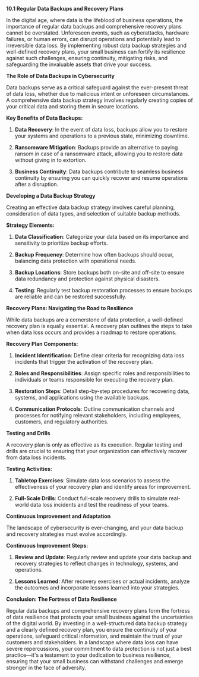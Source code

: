 **10.1 Regular Data Backups and Recovery Plans**

In the digital age, where data is the lifeblood of business operations, the importance of regular data backups and comprehensive recovery plans cannot be overstated. Unforeseen events, such as cyberattacks, hardware failures, or human errors, can disrupt operations and potentially lead to irreversible data loss. By implementing robust data backup strategies and well-defined recovery plans, your small business can fortify its resilience against such challenges, ensuring continuity, mitigating risks, and safeguarding the invaluable assets that drive your success.

**The Role of Data Backups in Cybersecurity**

Data backups serve as a critical safeguard against the ever-present threat of data loss, whether due to malicious intent or unforeseen circumstances. A comprehensive data backup strategy involves regularly creating copies of your critical data and storing them in secure locations.

**Key Benefits of Data Backups:**

1. **Data Recovery**: In the event of data loss, backups allow you to restore your systems and operations to a previous state, minimizing downtime.

2. **Ransomware Mitigation**: Backups provide an alternative to paying ransom in case of a ransomware attack, allowing you to restore data without giving in to extortion.

3. **Business Continuity**: Data backups contribute to seamless business continuity by ensuring you can quickly recover and resume operations after a disruption.

**Developing a Data Backup Strategy**

Creating an effective data backup strategy involves careful planning, consideration of data types, and selection of suitable backup methods.

**Strategy Elements:**

1. **Data Classification**: Categorize your data based on its importance and sensitivity to prioritize backup efforts.

2. **Backup Frequency**: Determine how often backups should occur, balancing data protection with operational needs.

3. **Backup Locations**: Store backups both on-site and off-site to ensure data redundancy and protection against physical disasters.

4. **Testing**: Regularly test backup restoration processes to ensure backups are reliable and can be restored successfully.

**Recovery Plans: Navigating the Road to Resilience**

While data backups are a cornerstone of data protection, a well-defined recovery plan is equally essential. A recovery plan outlines the steps to take when data loss occurs and provides a roadmap to restore operations.

**Recovery Plan Components:**

1. **Incident Identification**: Define clear criteria for recognizing data loss incidents that trigger the activation of the recovery plan.

2. **Roles and Responsibilities**: Assign specific roles and responsibilities to individuals or teams responsible for executing the recovery plan.

3. **Restoration Steps**: Detail step-by-step procedures for recovering data, systems, and applications using the available backups.

4. **Communication Protocols**: Outline communication channels and processes for notifying relevant stakeholders, including employees, customers, and regulatory authorities.

**Testing and Drills**

A recovery plan is only as effective as its execution. Regular testing and drills are crucial to ensuring that your organization can effectively recover from data loss incidents.

**Testing Activities:**

1. **Tabletop Exercises**: Simulate data loss scenarios to assess the effectiveness of your recovery plan and identify areas for improvement.

2. **Full-Scale Drills**: Conduct full-scale recovery drills to simulate real-world data loss incidents and test the readiness of your teams.

**Continuous Improvement and Adaptation**

The landscape of cybersecurity is ever-changing, and your data backup and recovery strategies must evolve accordingly.

**Continuous Improvement Steps:**

1. **Review and Update**: Regularly review and update your data backup and recovery strategies to reflect changes in technology, systems, and operations.

2. **Lessons Learned**: After recovery exercises or actual incidents, analyze the outcomes and incorporate lessons learned into your strategies.

**Conclusion: The Fortress of Data Resilience**

Regular data backups and comprehensive recovery plans form the fortress of data resilience that protects your small business against the uncertainties of the digital world. By investing in a well-structured data backup strategy and a clearly defined recovery plan, you ensure the continuity of your operations, safeguard critical information, and maintain the trust of your customers and stakeholders. In a landscape where data loss can have severe repercussions, your commitment to data protection is not just a best practice—it's a testament to your dedication to business resilience, ensuring that your small business can withstand challenges and emerge stronger in the face of adversity.